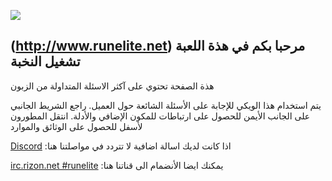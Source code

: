 ![](https://puu.sh/vpxc1/5fe318e5b1.png)

##  (http://www.runelite.net)  مرحبا بكم في هذة اللعبة تشغيل النخبة
هذة الصفحة تحتوي على آكثر الاسئلة المتداولة من الزبون


يتم استخدام هذا الويكي للإجابة على الأسئلة الشائعة حول العميل. راجع الشريط الجانبي على الجانب الأيمن للحصول على ارتباطات للمكون الإضافي والأدلة. انتقل المطورون لأسفل للحصول على الوثائق والموارد

 
[Discord](https://discord.gg/mePCs8U) :اذا كانت لديك اسالة اضافية لا تتردد في مواصلتنا هنا 

[irc.rizon.net #runelite](http://qchat.rizon.net/?channels=runelite&uio=d4) :يمكنك ايضا الأنضمام الى قناتنا هنا

